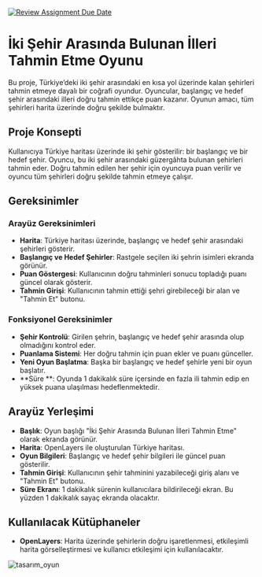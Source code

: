 [![Review Assignment Due Date](https://classroom.github.com/assets/deadline-readme-button-22041afd0340ce965d47ae6ef1cefeee28c7c493a6346c4f15d667ab976d596c.svg)](https://classroom.github.com/a/ATV5e7Id)
# İki Şehir Arasında Bulunan İlleri Tahmin Etme Oyunu

Bu proje, Türkiye’deki iki şehir arasındaki en kısa yol üzerinde kalan şehirleri tahmin etmeye dayalı bir coğrafi oyundur. Oyuncular, başlangıç ve hedef şehir arasındaki illeri doğru tahmin ettikçe puan kazanır. Oyunun amacı, tüm şehirleri harita üzerinde doğru şekilde bulmaktır.

## Proje Konsepti

Kullanıcıya Türkiye haritası üzerinde iki şehir gösterilir: bir başlangıç ve bir hedef şehir. Oyuncu, bu iki şehir arasındaki güzergâhta bulunan şehirleri tahmin eder. Doğru tahmin edilen her şehir için oyuncuya puan verilir ve oyuncu tüm şehirleri doğru şekilde tahmin etmeye çalışır.

## Gereksinimler

### Arayüz Gereksinimleri

- **Harita**: Türkiye haritası üzerinde, başlangıç ve hedef şehir arasındaki şehirleri gösterir.
- **Başlangıç ve Hedef Şehirler**: Rastgele seçilen iki şehrin isimleri ekranda görünür.
- **Puan Göstergesi**: Kullanıcının doğru tahminleri sonucu topladığı puanı güncel olarak gösterir.
- **Tahmin Girişi**: Kullanıcının tahmin ettiği şehri girebileceği bir alan ve "Tahmin Et" butonu.

### Fonksiyonel Gereksinimler

- **Şehir Kontrolü**: Girilen şehrin, başlangıç ve hedef şehir arasında olup olmadığını kontrol eder.
- **Puanlama Sistemi**: Her doğru tahmin için puan ekler ve puanı günceller.
- **Yeni Oyun Başlatma**: Başka bir başlangıç ve hedef şehirle yeni bir oyun başlatır.
- **Süre **: Oyunda 1 dakikalık süre içersinde en fazla ili tahmin edip en yüksek puana ulaşılması hedeflenmektedir.


## Arayüz Yerleşimi

- **Başlık**: Oyun başlığı "İki Şehir Arasında Bulunan İlleri Tahmin Etme" olarak ekranda görünür.
- **Harita**: OpenLayers ile oluşturulan Türkiye haritası.
- **Oyun Bilgileri**: Başlangıç ve hedef şehir bilgileri ile güncel puan gösterilir.
- **Tahmin Girişi**: Kullanıcının şehir tahminini yazabileceği giriş alanı ve "Tahmin Et" butonu.
- **Süre Ekranı**: 1 dakikalık sürenin kullanıcılara bildirileceği ekran. Bu yüzden 1 dakikalık sayaç ekranda olacaktır.

## Kullanılacak Kütüphaneler

- **OpenLayers**: Harita üzerinde şehirlerin doğru işaretlenmesi, etkileşimli harita görselleştirmesi ve kullanıcı etkileşimi için kullanılacaktır.

![tasarım_oyun](https://github.com/user-attachments/assets/965d780a-74cd-4a99-819f-62bca7256bad)



